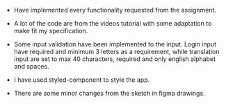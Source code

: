 
- Have implemented every functionality requested from the assignment. 

- A lot of the code are from the videos tutorial with some adaptation to make fit my specification.

- Some input validation have been implemented to the input. Login input have required and minimum 3 letters as a requirement, while translation input are set to max 40 characters, required and only english alphabet and spaces. 

- I have used styled-component to style the app.

- There are some minor changes from the sketch in figma drawings.